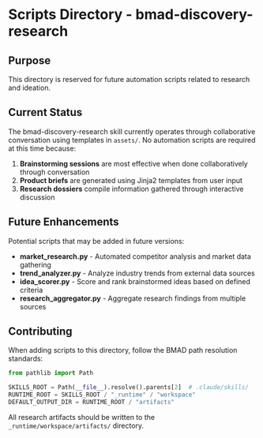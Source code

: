 # Scripts Directory - bmad-discovery-research

## Purpose

This directory is reserved for future automation scripts related to research and ideation.

## Current Status

The bmad-discovery-research skill currently operates through collaborative conversation using templates in `assets/`. No automation scripts are required at this time because:

1. **Brainstorming sessions** are most effective when done collaboratively through conversation
2. **Product briefs** are generated using Jinja2 templates from user input
3. **Research dossiers** compile information gathered through interactive discussion

## Future Enhancements

Potential scripts that may be added in future versions:

- **market_research.py** - Automated competitor analysis and market data gathering
- **trend_analyzer.py** - Analyze industry trends from external data sources
- **idea_scorer.py** - Score and rank brainstormed ideas based on defined criteria
- **research_aggregator.py** - Aggregate research findings from multiple sources

## Contributing

When adding scripts to this directory, follow the BMAD path resolution standards:

```python
from pathlib import Path

SKILLS_ROOT = Path(__file__).resolve().parents[2]  # .claude/skills/
RUNTIME_ROOT = SKILLS_ROOT / "_runtime" / "workspace"
DEFAULT_OUTPUT_DIR = RUNTIME_ROOT / "artifacts"
```

All research artifacts should be written to the `_runtime/workspace/artifacts/` directory.
